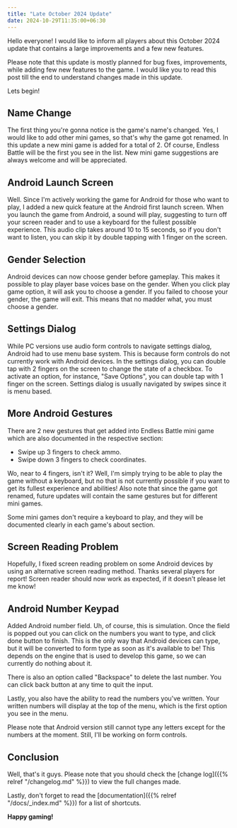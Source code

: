 ```yaml
---
title: "Late October 2024 Update"
date: 2024-10-29T11:35:00+06:30
---
```

Hello everyone! I would like to inform all players about this October 2024 update that contains a large improvements and a few new features.
<!--more-->
Please note that this update is mostly planned for bug fixes, improvements, while adding few new features to the game. I would like you to read this post till the end to understand changes made in this update.

Lets begin!

## Name Change
The first thing you're gonna notice is the game's name's changed. Yes, I would like to add other mini games, so that's why the game got renamed. In this update a new mini game is added for a total of 2. Of course, Endless Battle will be the first you see in the list. New mini game suggestions are always welcome and will be appreciated.

## Android Launch Screen
Well. Since I'm actively working the game for Android for those who want to play, I added a new quick feature at the Android first launch screen. When you launch the game from Android, a sound will play, suggesting to turn off your screen reader and to use a keyboard for the fullest possible experience.
This audio clip takes around 10 to 15 seconds, so if you don't want to listen, you can skip it by double tapping with 1 finger on the screen.

## Gender Selection
Android devices can now choose gender before gameplay. This makes it possible to play player base voices base on the gender. When you click play game option, it will ask you to choose a gender. If you failed to choose your gender, the game will exit. This means that no madder what, you must choose a gender.

## Settings Dialog
While PC versions use audio form controls to navigate settings dialog, Android had to use menu base system. This is because form controls do not currently work with Android devices. In the settings dialog, you can double tap with 2 fingers on the screen to change the state of a checkbox. To activate an option, for instance, "Save Options", you can double tap with 1 finger on the screen. Settings dialog is usually navigated by swipes since it is menu based.

## More Android Gestures
There are 2 new gestures that get added into  Endless Battle mini game which are also documented in the respective section:
* Swipe up 3 fingers to check ammo.
* Swipe down 3 fingers to check coordinates.

Wo, near to 4 fingers, isn't it? Well, I'm simply trying to be able to play the game without a keyboard, but no that is not currently possible if you want to get its fullest experience and abilities! Also note that since the game got renamed, future updates will contain the same gestures but for different mini games.

Some mini games don't require a keyboard to play, and they will be documented clearly in each game's about section.

## Screen Reading Problem
Hopefully, I fixed screen reading problem on some Android devices by using an alternative screen reading method. Thanks several players for report! Screen reader should now work as expected, if it doesn't please let me know!

## Android Number Keypad
Added Android number field. Uh, of course, this is simulation. Once the field is popped out you can click on the numbers you want to type, and click done button to finish. This is the only way that Android devices can type, but it will be converted to form type as soon as it's available to be! This depends on the engine that is used to develop this game, so we can currently do nothing about it.

There is also an option called "Backspace" to delete the last number. You can click back button at any time to quit the input.

Lastly, you also have the ability to read the numbers you've written. Your written numbers will display at the top of the menu, which is the first option you see in the menu.

Please note that Android version still cannot type any letters except for the numbers at the moment. Still, I'll be working on form controls.

## Conclusion
Well, that's it guys. Please note that you should check the [change log]({{% relref "/changelog.md" %}}) to view the full changes made.

Lastly, don't forget to read the [documentation]({{% relref "/docs/_index.md" %}}) for a list of shortcuts.

**Happy gaming!**